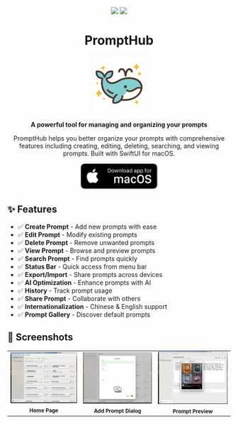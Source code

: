 
<div align="center">

![](https://img.shields.io/badge/UI-SwiftUI-green) ![](https://img.shields.io/badge/License-MIT-orange)

# PromptHub

<img alt="AppIcon" src="./prompthub/Assets.xcassets/AppIcon.appiconset/icon-256.png" width="128px"/>

**A powerful tool for managing and organizing your prompts**

PromptHub helps you better organize your prompts with comprehensive features including creating, editing, deleting, searching, and viewing prompts. Built with SwiftUI for macOS.

<a href="https://apps.apple.com/app/promptbox/id6742745674">
<img src="screens/macos_badge_noborder.png" width="175" alt="Download for macOS"/>
</a>

</div>


## ✨ Features

- ✅ **Create Prompt** - Add new prompts with ease
- ✅ **Edit Prompt** - Modify existing prompts
- ✅ **Delete Prompt** - Remove unwanted prompts
- ✅ **View Prompt** - Browse and preview prompts
- ✅ **Search Prompt** - Find prompts quickly
- ✅ **Status Bar** - Quick access from menu bar
- ✅ **Export/Import** - Share prompts across devices
- ✅ **AI Optimization** - Enhance prompts with AI
- ✅ **History** - Track prompt usage
- ✅ **Share Prompt** - Collaborate with others
- ✅ **Internationalization** - Chinese & English support
- ✅ **Prompt Gallery** - Discover default prompts

## 📸 Screenshots

<div align="center">
  <table>
    <tr>
      <td align="center">
        <img src="./screens/home_page.png" width="280" alt="Home Page"/>
        <br/>
        <sub><b>Home Page</b></sub>
      </td>
      <td align="center">
        <img src="./screens/add_prompt_dialog.png" width="280" alt="Add Prompt Dialog"/>
        <br/>
        <sub><b>Add Prompt Dialog</b></sub>
      </td>
      <td align="center">
        <img src="./screens/prompt_preview.png" width="280" alt="Prompt Preview"/>
        <br/>
        <sub><b>Prompt Preview</b></sub>
      </td>
    </tr>
  </table>
</div>